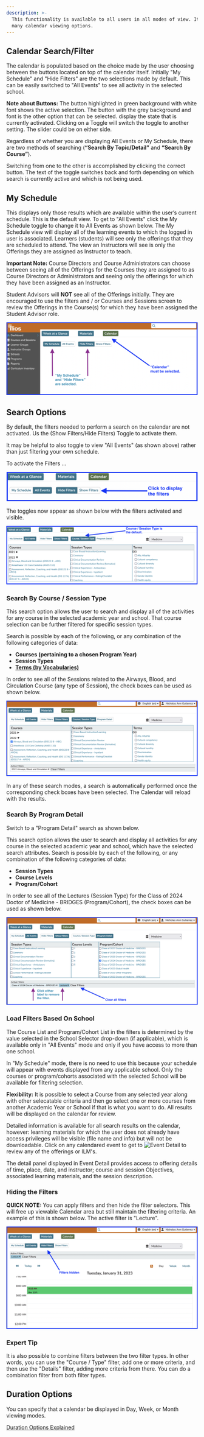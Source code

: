 ```yaml
---
description: >-
  This functionality is available to all users in all modes of view. It provides
  many calendar viewing options.
---
```


## Calendar Search/Filter

The calendar is populated based on the choice made by the user choosing between the buttons located on top of the calendar itself. Initially "My Schedule" and "Hide Filters" are the two selections made by default. This can be easily switched to "All Events" to see all activity in the selected school.

**Note about Buttons:** The button highlighted in green background with white font shows the active selection. The button with the grey background and font is the other option that can be selected. display the state that is currently activated. Clicking on a Toggle will switch the toggle to another setting. The slider could be on either side.

Regardless of whether you are displaying All Events or My Schedule, there are two methods of searching (**“Search By Topic/Detail”** and **“Search By Course”**).

Switching from one to the other is accomplished by clicking the correct button. The text of the toggle switches back and forth depending on which search is currently active and which is not being used.


## My Schedule

This displays only those results which are available within the user’s current schedule. This is the default view. To get to "All Events" click the My Schedule toggle to change it to All Events as shown below. The My Schedule view will display all of the learning events to which the logged in user is associated. Learners (students) will see only the offerings that they are scheduled to attend. The view an Instructors will see is only the Offerings they are assigned as Instructor to teach.

**Important Note:** Course Directors and Course Administrators can choose between seeing all of the Offerings for the Courses they are assigned to as Course Directors or Administrators and seeing only the offerings for which they have been assigned as an Instructor.

Student Advisors will **NOT** see all of the Offerings initially. They are encouraged to use the filters and / or Courses and Sessions screen to review the Offerings in the Course(s) for which they have been assigned the Student Advisor role.

![Select Calendar](../images/calendar_srch_images/dashboard.png)

## Search Options

By default, the filters needed to perform a search on the calendar are not activated. Us the (Show Filters/Hide Filters) Toggle to activate them.

It may be helpful to also toggle to view "All Events" (as shown above) rather than just filtering your own schedule.

To activate the Filters ...

![Click to Display Filters](../images/calendar_srch_images/display_filters.png)

The toggles now appear as shown below with the filters activated and visible.

![Filters Activated](../images/calendar_srch_images/filters_displayed.png)

### Search By Course / Session Type

This search option allows the user to search and display all of the activities for any course in the selected academic year and school. That course selection can be further filtered for specific session types.

Search is possible by each of the following, or any combination of the following categories of data:

* **Courses (pertaining to a chosen Program Year)**
* **Session Types**
* **[**Terms (by Vocabularies)**](https://iliosproject.gitbook.io/ilios-user-guide/schools/vocabularies)**

In order to see all of the Sessions related to the Airways, Blood, and Circulation Course (any type of Session), the check boxes can be used as shown below.

![Course Filter View](../images/calendar_srch_images/filters_course.png)

In any of these search modes, a search is automatically performed once the corresponding check boxes have been selected. The Calendar will reload with the results.

### Search By Program Detail

Switch to a "Program Detail" search as shown below.

This search option allows the user to search and display all activities for any course in the selected academic year and school, which have the selected search attributes. Search is possible by each of the following, or any combination of the following categories of data:

* **Session Types**
* **Course Levels**
* **Program/Cohort**

In order to see all of the Lectures (Session Type) for the Class of 2024 Doctor of Medicine - BRIDGES (Program/Cohort), the check boxes can be used as shown below.

![Program Detail View](../images/calendar_srch_images/program_detail_view.png)

### Load Filters Based On School

The Course List and Program/Cohort List in the filters is determined by the value selected in the School Selector drop-down (if applicable), which is available only in "All Events" mode and only if you have access to more than one school. 

In "My Schedule" mode, there is no need to use this because your schedule will appear with events displayed from any applicable school. Only the courses or program/cohorts associated with the selected School will be available for filtering selection. 

**Flexibility:** It is possible to select a Course from any selected year along with other selecatable criteria and then go select one or more courses from another Academic Year or School if that is what you want to do. All results will be displayed on the calendar for review.

Detailed information is available for all search results on the calendar, however: learning materials for which the user does not already have access privileges will be visible (file name and info) but will not be downloadable. Click on any calendared event to get to ![Event Detail](https://iliosproject.gitbook.io/ilios-user-guide/dashboard/event-detail-view) to review any of the offerings or ILM's.

The detail panel displayed in Event Detail provides access to offering details of time, place, date, and instructor; course and session Objectives, associated learning materials, and the session description. 

### Hiding the Filters

**QUICK NOTE:** You can apply filters and then hide the filter selectors. This will free up viewable Calendar area but still maintain the filtering criteria. An example of this is shown below. The active filter is "Lecture".

![Filters Hidden](../images/calendar_srch_images/day_view_filters_hidden.png)

### Expert Tip

It is also possible to combine filters between the two filter types. In other words, you can use the "Course / Type" filter, add one or more criteria, and then use the "Details" filter, adding more criteria from there. You can do a combination filter from both filter types.

## Duration Options

You can specify that a calendar be displayed in Day, Week, or Month viewing modes.

[Duration Options Explained](https://iliosproject.gitbook.io/ilios-user-guide/dashboard/calendar-view/calendar-view-options)